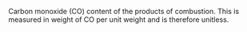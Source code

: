 Carbon monoxide (CO) content of the products of combustion. This is measured in weight of CO per unit weight and is therefore unitless.
